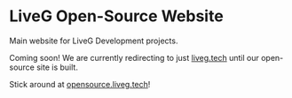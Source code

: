 # LiveG Open-Source Website
Main website for LiveG Development projects.

Coming soon! We are currently redirecting to just [liveg.tech](https://liveg.tech) until our open-source site is built.

Stick around at [opensource.liveg.tech](https://opensource.liveg.tech)!
